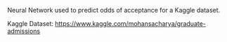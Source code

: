 Neural Network used to predict odds of acceptance for a Kaggle dataset.

Kaggle Dataset: https://www.kaggle.com/mohansacharya/graduate-admissions
